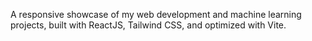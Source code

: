 A responsive showcase of my web development and machine learning projects, built with ReactJS, Tailwind CSS, and optimized with Vite. 
